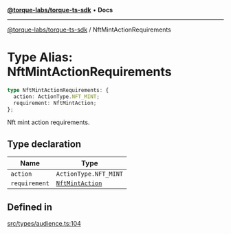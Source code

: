 [**@torque-labs/torque-ts-sdk**](../README.md) • **Docs**

***

[@torque-labs/torque-ts-sdk](../README.md) / NftMintActionRequirements

# Type Alias: NftMintActionRequirements

```ts
type NftMintActionRequirements: {
  action: ActionType.NFT_MINT;
  requirement: NftMintAction;
};
```

Nft mint action requirements.

## Type declaration

| Name | Type |
| ------ | ------ |
| `action` | `ActionType.NFT_MINT` |
| `requirement` | [`NftMintAction`](NftMintAction.md) |

## Defined in

[src/types/audience.ts:104](https://github.com/torque-labs/torque-ts-sdk/blob/a30afeab92cb119627ec542f4c8aff2dd9faf383/src/types/audience.ts#L104)
